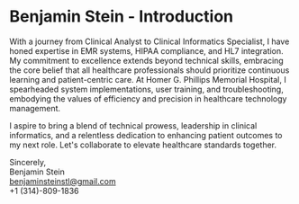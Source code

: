 # Benjamin Stein - Introduction

With a journey from Clinical Analyst to Clinical Informatics Specialist, I have honed expertise in EMR systems, HIPAA compliance, and HL7 integration. My commitment to excellence extends beyond technical skills, embracing the core belief that all healthcare professionals should prioritize continuous learning and patient-centric care. At Homer G. Phillips Memorial Hospital, I spearheaded system implementations, user training, and troubleshooting, embodying the values of efficiency and precision in healthcare technology management.

I aspire to bring a blend of technical prowess, leadership in clinical informatics, and a relentless dedication to enhancing patient outcomes to my next role. Let's collaborate to elevate healthcare standards together.

Sincerely,  
Benjamin Stein  
benjaminsteinstl@gmail.com  
+1 (314)-809-1836  